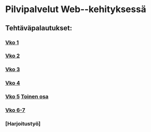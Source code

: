 # Pilvipalvelut Web--kehityksessä

## Tehtäväpalautukset:

### [Vko 1](vko1.html)
### [Vko 2](vko2.md)
### [Vko 3](/vko3/index.html)
### [Vko 4](/vko4/index.html)
### [Vko 5](/vko5/index.html) [Toinen osa](vko5.md)
### [Vko 6-7](//vko6%287%29/index.html/index.html)
### [Harjoitustyö]
